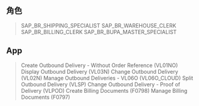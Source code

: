 ## 角色
> SAP_BR_SHIPPING_SPECIALIST
> SAP_BR_WAREHOUSE_CLERK
> SAP_BR_BILLING_CLERK
> SAP_BR_BUPA_MASTER_SPECIALIST
## App
> Create Outbound Delivery - Without Order Reference (VL01NO)
> Display Outbound Delivery (VL03N)
> Change Outbound Delivery (VL02N)
> Manage Outbound Deliveries - VL06O (VL06O_CLOUD)
> Split Outbound Delivery (VLSP)
> Change Outbound Delivery - Proof of Delivery (VLPOD)
> Create Billing Documents (F0798)
> Manage Billing Documents (F0797)